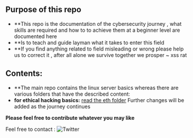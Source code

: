 ## Purpose of this repo

* **This repo is the documentation of the cybersecurity journey , what skills are required and how to to achieve them at a beginner level are documented here
* **Is to teach and guide layman what it takes to enter this field
*  **If you find anything related to field misleading or wrong please help us to correct it , after all alone we survive together we prosper ~ xss rat

## Contents:
* **The main repo contains the linux server basics whereas there are various folders that have the described content:
* **for ethical hacking basics:** [read the eth folder](https://github.com/Ramtajogi32/infosec_notes/tree/master/eth)
Further changes will be added as the journey continues

**Please feel free to contribute whatever you may like**

Feel free to contact : 
![Twitter](https://img.shields.io/twitter/url?style=social&url=https%3A%2F%2Ftwitter.com%2Fbabe_eliza24)
